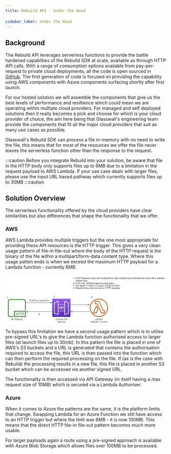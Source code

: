 ```yaml
---
title: Rebuild API - Under the Hood

sidebar_label: Under the Hood
---
```


## Background

The Rebuild API leverages serverless functions to provide the battle hardened capablities of the Rebuild SDK at scale, available as through HTTP API calls. With a range of consumption options available from pay-per-request to private cloud deployments, all the code is open sourced in [GitHub](https://github.com/filetrust). The first generation of code is focused on providing the capability using AWS components with Azure components surfacing shortly after first launch.

For our hosted solution we will assemble the components that give us the best levels of performance and resillience which could mean we are operating within multiple cloud providers. For managed and self deployed solutions then it really becomes a pick and choose for which is your cloud provider of choice, the aim here being that Glasswall's engineering team provide the components that fit all the major cloud providers that suit as many use cases as possible.

Glasswall's Rebuild SDK can process a file in-memory with no need to write the file, this means that for most of the resources we offer the file never leaves the serverless function other than the response to the request.

:::caution
Before you integrate Rebuild into your solution, be aware that file in the HTTP body only supports files up to 6MB due to a limitation in the request payload to AWS Lambda. If your use case deals with larger files, please use the input URL based pathway which currently supports files up to 30MB
:::caution

## Solution Overview

The serverless functionality offered by the cloud providers have clear similarities but also differences that shape the functionality that we offer. 

### AWS

AWS Lambda provides multiple triggers but the one most appropriate for providing these API resources is the HTTP trigger. This gives a very clean usage pattern of file-in file-out where the body of the HTTP request is the binary of the file within a multipart/form-data content type. Where this usage patten ends is when we exceed the maximum HTTP payload for a Lambda function - currently 6MB. 

 ![Figure1](/img/Rebuild-File-Architecture.png)

To bypass this limitation we have a second usage pattern which is to utilise pre-signed URL's to give the Lambda function authorised access to larger files (at launch files up to 30mb). In this pattern the file is placed in one of AWS's S3 buckets and a URL is generated that contains the authorisation required to access the file, this URL is then passed into the function which can then perform the required processing on the file. If (as is the case with Rebuild) the processing results in a new file, this file is placed in another S3 bucket which can be accessed via another signed URL.

The functionality is then accessed via API Gateway (in itself having a max request size of 10MB) which is secured via a Lambda Authoriser.

### Azure

When it comes to Azure the patterns are the same, it is the platform limits that change. Swapping Lambda for an Azure Function we still have access to an HTTP trigger but where the limit was 6MB - it is now 100MB. This means that the direct HTTP file-in file-out pattern becomes much more usable.

For larger payloads again a route using a pre-signed approach is available with Azure Blob Storage which allows files over 100MB to be processed.


 
